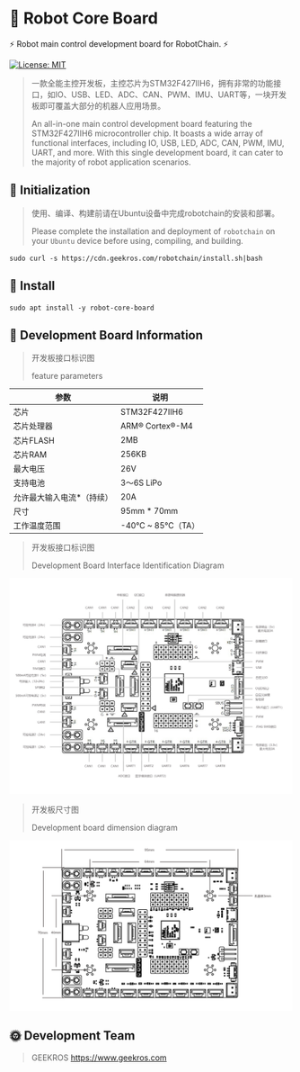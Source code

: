 # 🤖 Robot Core Board

⚡ Robot main control development board for RobotChain. ⚡

[![License: MIT](https://img.shields.io/badge/License-MIT-yellow.svg)](https://opensource.org/licenses/MIT)

> 一款全能主控开发板，主控芯片为STM32F427IIH6，拥有非常的功能接口，如IO、USB、LED、ADC、CAN、PWM、IMU、UART等，一块开发板即可覆盖大部分的机器人应用场景。
> 
> An all-in-one main control development board featuring the STM32F427IIH6 microcontroller chip. It boasts a wide array of functional interfaces, including IO, USB, LED, ADC, CAN, PWM, IMU, UART, and more. With this single development board, it can cater to the majority of robot application scenarios.

## 📖 Initialization

> 使用、编译、构建前请在Ubuntu设备中完成robotchain的安装和部署。
>
> Please complete the installation and deployment of `robotchain` on your `Ubuntu` device before using, compiling, and building.

```shell
sudo curl -s https://cdn.geekros.com/robotchain/install.sh|bash
```

## 📖 Install

```shell
sudo apt install -y robot-core-board
```

## 📖 Development Board Information

> 开发板接口标识图
>
> feature parameters

| 参数             | 说明                |
|----------------|-------------------|
| 芯片             | STM32F427IIH6     |
| 芯片处理器          | ARM® Cortex®-M4   |
| 芯片FLASH        | 2MB               |
| 芯片RAM          | 256KB             |
| 最大电压           | 26V               |
| 支持电池           | 3～6S LiPo         |
| 允许最大输入电流\*（持续） | 20A               |
| 尺寸             | 95mm \* 70mm      |
| 工作温度范围         | \-40°C ~ 85°C（TA） |

> 开发板接口标识图
>
> Development Board Interface Identification Diagram

![](doc/screenshot_1000.png)

> 开发板尺寸图
>
> Development board dimension diagram

![](doc/screenshot_2000.png)

## 🌞 Development Team

> GEEKROS
> https://www.geekros.com